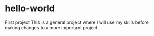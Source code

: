 # hello-world
First project
This is a general project where I will use my skills before making changes to a more important project.


